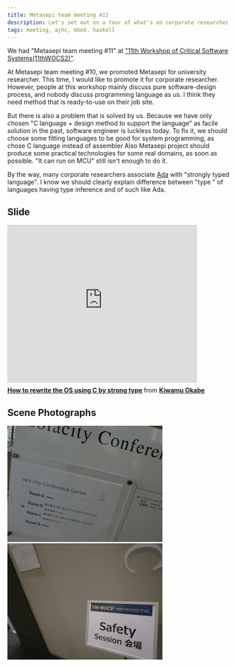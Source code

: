```yaml
---
title: Metasepi team meeting #11
description: Let's set out on a tour of what's on corporate researcher's mind
tags: meeting, ajhc, mbed, haskell
---
```


We had "Metasepi team meeting #11" at
["11th Workshop of Critical Software
Systems(11thWOCS2)"](http://stage.tksc.jaxa.jp/jedi/en/event/20140115.html).

At Metasepi team meeting #10, we promoted Metasepi for university
researcher.
This time, I would like to promote it for corporate researcher.
However, people at this workshop mainly discuss pure software-design
process,
and nobody discuss programming language as us.
I think they need method that is ready-to-use on their job site.

But there is also a problem that is solved by us.
Because we have only chosen "C language + design method to support the
language"
as facile solution in the past, software engineer is luckless today.
To fix it, we should choose some fitting languages to be good for system
programming,
as chose C language instead of assembler
Also Metasepi project should produce some practical technologies for some
real domains,
as soon as possible.
"It can run on MCU" still isn't enough to do it.

By the way, many corporate researchers associate
[Ada](http://en.wikipedia.org/wiki/Ada_(programming_language)) with
"strongly typed language".
I know we should clearly explain difference between "type " of languages
having type inference and of such like Ada.

## Slide

<iframe src="http://www.slideshare.net/slideshow/embed_code/29107727"
width="427" height="356" frameborder="0" marginwidth="0" marginheight="0"
scrolling="no" style="border:1px solid #CCC;border-width:1px 1px
0;margin-bottom:5px" allowfullscreen> </iframe> <div
style="margin-bottom:5px"> <strong> <a
href="https://www.slideshare.net/master_q/20140117-11th-wocs2" title="How to
rewrite the OS using C by strong type" target="_blank">How to rewrite the OS
using C by strong type</a> </strong> from <strong><a
href="http://www.slideshare.net/master_q" target="_blank">Kiwamu
Okabe</a></strong> </div>

## Scene Photographs

![](/img/20140117_11th_wocs2_1.png)  ![](/img/20140117_11th_wocs2_2.png)
